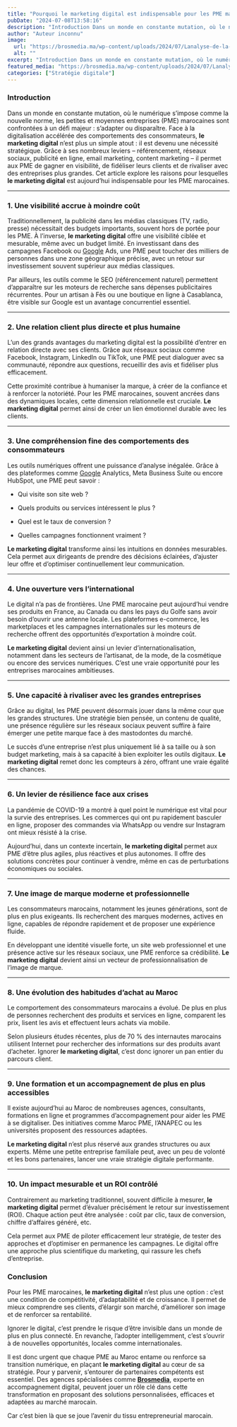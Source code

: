 ```yaml
---
title: "Pourquoi le marketing digital est indispensable pour les PME marocaines en 2025 ?"
pubDate: "2024-07-08T13:58:16"
description: "Introduction Dans un monde en constante mutation, où le numérique s’impose comme la nouvelle norme, les petites et moyennes entreprises (PME) marocaines sont confrontées à un défi majeur : s’adapter ou disparaître. Face à la digitalisation accélérée des comportements des…"
author: "Auteur inconnu"
image:
  url: "https://brosmedia.ma/wp-content/uploads/2024/07/Lanalyse-de-la-concurrence-est-une-etape-cruciale-pour-toute-strategie-SEO-reussie.-En-comprenant-ce-que-font-vos-concurrents-vous-pouvez-identifier-des-opportunites-de-mots-cles-et-des-lacunes-.jpg"
  alt: ""
excerpt: "Introduction Dans un monde en constante mutation, où le numérique s’impose comme la nouvelle norme, les petites et moyennes entreprises (PME) marocaines sont confrontées à un défi majeur : s’adapter ou disparaître. Face à la digitalisation accélérée des comportements des…"
featured_media: "https://brosmedia.ma/wp-content/uploads/2024/07/Lanalyse-de-la-concurrence-est-une-etape-cruciale-pour-toute-strategie-SEO-reussie.-En-comprenant-ce-que-font-vos-concurrents-vous-pouvez-identifier-des-opportunites-de-mots-cles-et-des-lacunes-.jpg"
categories: ["Stratégie digitale"]
---
```


<div data-elementor-type="wp-post" data-elementor-id="991226" class="elementor elementor-991226" data-elementor-post-type="post">
				<div class="elementor-element elementor-element-979c1a0 e-flex e-con-boxed e-con e-parent" data-id="979c1a0" data-element_type="container">
					<div class="e-con-inner">
				<div class="elementor-element elementor-element-709d9dc elementor-widget elementor-widget-text-editor" data-id="709d9dc" data-element_type="widget" data-widget_type="text-editor.default">
				<div class="elementor-widget-container">
									<h3 data-start="282" data-end="297">Introduction</h3><p data-start="299" data-end="1036">Dans un monde en constante mutation, où le numérique s’impose comme la nouvelle norme, les petites et moyennes entreprises (PME) marocaines sont confrontées à un défi majeur : s’adapter ou disparaître. Face à la digitalisation accélérée des comportements des consommateurs, <strong data-start="573" data-end="597">le marketing digital</strong> n’est plus un simple atout : il est devenu une nécessité stratégique. Grâce à ses nombreux leviers – référencement, réseaux sociaux, publicité en ligne, email marketing, content marketing – il permet aux PME de gagner en visibilité, de fidéliser leurs clients et de rivaliser avec des entreprises plus grandes. Cet article explore les raisons pour lesquelles <strong data-start="957" data-end="981">le marketing digital</strong> est aujourd’hui indispensable pour les PME marocaines.</p><hr data-start="1038" data-end="1041" /><h3 data-start="1043" data-end="1085">1. Une visibilité accrue à moindre coût</h3><p data-start="1087" data-end="1564">Traditionnellement, la publicité dans les médias classiques (TV, radio, presse) nécessitait des budgets importants, souvent hors de portée pour les PME. À l’inverse, <strong data-start="1253" data-end="1277">le marketing digital</strong> offre une visibilité ciblée et mesurable, même avec un budget limité. En investissant dans des campagnes Facebook ou <a href="https://www.thinkwithgoogle.com/intl/fr-fr" target="_blank" rel="noopener">Google</a> Ads, une PME peut toucher des milliers de personnes dans une zone géographique précise, avec un retour sur investissement souvent supérieur aux médias classiques.</p><p data-start="1566" data-end="1847">Par ailleurs, les outils comme le SEO (référencement naturel) permettent d’apparaître sur les moteurs de recherche sans dépenses publicitaires récurrentes. Pour un artisan à Fès ou une boutique en ligne à Casablanca, être visible sur Google est un avantage concurrentiel essentiel.</p><hr data-start="1849" data-end="1852" /><h3 data-start="1854" data-end="1908">2. Une relation client plus directe et plus humaine</h3><p data-start="1910" data-end="2214">L’un des grands avantages du marketing digital est la possibilité d’entrer en relation directe avec ses clients. Grâce aux réseaux sociaux comme Facebook, Instagram, LinkedIn ou TikTok, une PME peut dialoguer avec sa communauté, répondre aux questions, recueillir des avis et fidéliser plus efficacement.</p><p data-start="2216" data-end="2523">Cette proximité contribue à humaniser la marque, à créer de la confiance et à renforcer la notoriété. Pour les PME marocaines, souvent ancrées dans des dynamiques locales, cette dimension relationnelle est cruciale. <strong data-start="2432" data-end="2456">Le marketing digital</strong> permet ainsi de créer un lien émotionnel durable avec les clients.</p><hr data-start="2525" data-end="2528" /><h3 data-start="2530" data-end="2594">3. Une compréhension fine des comportements des consommateurs</h3><p data-start="2596" data-end="2768">Les outils numériques offrent une puissance d’analyse inégalée. Grâce à des plateformes comme <a href="https://smallbusiness.withgoogle.com" target="_blank" rel="noopener">Google</a> Analytics, Meta Business Suite ou encore HubSpot, une PME peut savoir :</p><ul data-start="2770" data-end="2927"><li data-start="2770" data-end="2797"><p data-start="2772" data-end="2797">Qui visite son site web ?</p></li><li data-start="2798" data-end="2848"><p data-start="2800" data-end="2848">Quels produits ou services intéressent le plus ?</p></li><li data-start="2849" data-end="2883"><p data-start="2851" data-end="2883">Quel est le taux de conversion ?</p></li><li data-start="2884" data-end="2927"><p data-start="2886" data-end="2927">Quelles campagnes fonctionnent vraiment ?</p></li></ul><p data-start="2929" data-end="3143"><strong data-start="2929" data-end="2953">Le marketing digital</strong> transforme ainsi les intuitions en données mesurables. Cela permet aux dirigeants de prendre des décisions éclairées, d’ajuster leur offre et d’optimiser continuellement leur communication.</p><hr data-start="3145" data-end="3148" /><h3 data-start="3150" data-end="3190">4. Une ouverture vers l’international</h3><p data-start="3192" data-end="3536">Le digital n’a pas de frontières. Une PME marocaine peut aujourd’hui vendre ses produits en France, au Canada ou dans les pays du Golfe sans avoir besoin d’ouvrir une antenne locale. Les plateformes e-commerce, les marketplaces et les campagnes internationales sur les moteurs de recherche offrent des opportunités d’exportation à moindre coût.</p><p data-start="3538" data-end="3791"><strong data-start="3538" data-end="3562">Le marketing digital</strong> devient ainsi un levier d’internationalisation, notamment dans les secteurs de l’artisanat, de la mode, de la cosmétique ou encore des services numériques. C’est une vraie opportunité pour les entreprises marocaines ambitieuses.</p><hr data-start="3793" data-end="3796" /><h3 data-start="3798" data-end="3857">5. Une capacité à rivaliser avec les grandes entreprises</h3><p data-start="3859" data-end="4135">Grâce au digital, les PME peuvent désormais jouer dans la même cour que les grandes structures. Une stratégie bien pensée, un contenu de qualité, une présence régulière sur les réseaux sociaux peuvent suffire à faire émerger une petite marque face à des mastodontes du marché.</p><p data-start="4137" data-end="4382">Le succès d’une entreprise n’est plus uniquement lié à sa taille ou à son budget marketing, mais à sa capacité à bien exploiter les outils digitaux. <strong data-start="4286" data-end="4310">Le marketing digital</strong> remet donc les compteurs à zéro, offrant une vraie égalité des chances.</p><hr data-start="4384" data-end="4387" /><h3 data-start="4389" data-end="4434">6. Un levier de résilience face aux crises</h3><p data-start="4436" data-end="4681">La pandémie de COVID-19 a montré à quel point le numérique est vital pour la survie des entreprises. Les commerces qui ont pu rapidement basculer en ligne, proposer des commandes via WhatsApp ou vendre sur Instagram ont mieux résisté à la crise.</p><p data-start="4683" data-end="4929">Aujourd’hui, dans un contexte incertain, <strong data-start="4724" data-end="4748">le marketing digital</strong> permet aux PME d’être plus agiles, plus réactives et plus autonomes. Il offre des solutions concrètes pour continuer à vendre, même en cas de perturbations économiques ou sociales.</p><hr data-start="4931" data-end="4934" /><h3 data-start="4936" data-end="4988">7. Une image de marque moderne et professionnelle</h3><p data-start="4990" data-end="5210">Les consommateurs marocains, notamment les jeunes générations, sont de plus en plus exigeants. Ils recherchent des marques modernes, actives en ligne, capables de répondre rapidement et de proposer une expérience fluide.</p><p data-start="5212" data-end="5458">En développant une identité visuelle forte, un site web professionnel et une présence active sur les réseaux sociaux, une PME renforce sa crédibilité. <strong data-start="5363" data-end="5387">Le marketing digital</strong> devient ainsi un vecteur de professionnalisation de l’image de marque.</p><hr data-start="5460" data-end="5463" /><h3 data-start="5465" data-end="5515">8. Une évolution des habitudes d’achat au Maroc</h3><p data-start="5517" data-end="5721">Le comportement des consommateurs marocains a évolué. De plus en plus de personnes recherchent des produits et services en ligne, comparent les prix, lisent les avis et effectuent leurs achats via mobile.</p><p data-start="5723" data-end="5967">Selon plusieurs études récentes, plus de 70 % des internautes marocains utilisent Internet pour rechercher des informations sur des produits avant d’acheter. Ignorer <strong data-start="5889" data-end="5913">le marketing digital</strong>, c’est donc ignorer un pan entier du parcours client.</p><hr data-start="5969" data-end="5972" /><h3 data-start="5974" data-end="6042">9. Une formation et un accompagnement de plus en plus accessibles</h3><p data-start="6044" data-end="6294">Il existe aujourd’hui au Maroc de nombreuses agences, consultants, formations en ligne et programmes d’accompagnement pour aider les PME à se digitaliser. Des initiatives comme Maroc PME, l’ANAPEC ou les universités proposent des ressources adaptées.</p><p data-start="6296" data-end="6518"><strong data-start="6296" data-end="6320">Le marketing digital</strong> n’est plus réservé aux grandes structures ou aux experts. Même une petite entreprise familiale peut, avec un peu de volonté et les bons partenaires, lancer une vraie stratégie digitale performante.</p><hr data-start="6520" data-end="6523" /><h3 data-start="6525" data-end="6570">10. Un impact mesurable et un ROI contrôlé</h3><p data-start="6572" data-end="6833">Contrairement au marketing traditionnel, souvent difficile à mesurer, <strong data-start="6642" data-end="6666">le marketing digital</strong> permet d’évaluer précisément le retour sur investissement (ROI). Chaque action peut être analysée : coût par clic, taux de conversion, chiffre d’affaires généré, etc.</p><p data-start="6835" data-end="7060">Cela permet aux PME de piloter efficacement leur stratégie, de tester des approches et d’optimiser en permanence les campagnes. Le digital offre une approche plus scientifique du marketing, qui rassure les chefs d’entreprise.</p><h3 data-start="129" data-end="142">Conclusion</h3><p data-start="144" data-end="407">Pour les PME marocaines, <strong data-start="169" data-end="193">le marketing digital</strong> n’est plus une option : c’est une condition de compétitivité, d’adaptabilité et de croissance. Il permet de mieux comprendre ses clients, d’élargir son marché, d’améliorer son image et de renforcer sa rentabilité.</p><p data-start="409" data-end="623">Ignorer le digital, c’est prendre le risque d’être invisible dans un monde de plus en plus connecté. En revanche, l’adopter intelligemment, c’est s’ouvrir à de nouvelles opportunités, locales comme internationales.</p><p data-start="625" data-end="1059">Il est donc urgent que chaque PME au Maroc entame ou renforce sa transition numérique, en plaçant <strong data-start="723" data-end="747">le marketing digital</strong> au cœur de sa stratégie. Pour y parvenir, s’entourer de partenaires compétents est essentiel. Des agences spécialisées comme <a href="https://brosmedia.ma/contacter/"><strong data-start="873" data-end="886">Brosmedia</strong></a>, experte en accompagnement digital, peuvent jouer un rôle clé dans cette transformation en proposant des solutions personnalisées, efficaces et adaptées au marché marocain.</p><p data-start="1061" data-end="1134">Car c’est bien là que se joue l’avenir du tissu entrepreneurial marocain.</p><h2 data-start="7067" data-end="7080"> </h2>								</div>
				</div>
					</div>
				</div>
				</div>